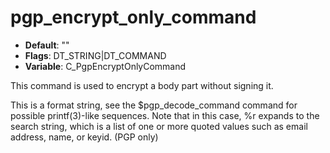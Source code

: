 # pgp_encrypt_only_command

- **Default**: ""
- **Flags**: DT_STRING|DT_COMMAND
- **Variable**: C_PgpEncryptOnlyCommand

This command is used to encrypt a body part without signing it.

This is a format string, see the $pgp_decode_command command for
possible printf(3)-like sequences.
Note that in this case, %r expands to the search string, which is a list of
one or more quoted values such as email address, name, or keyid.
(PGP only)
